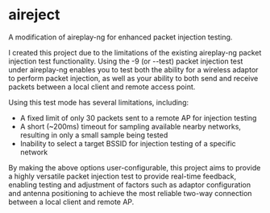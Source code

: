 # aireject
A modification of aireplay-ng for enhanced packet injection testing.

I created this project due to the limitations of the existing aireplay-ng packet injection test functionality.  Using the -9 (or --test) packet injection test under aireplay-ng enables you to test both the ability for a wireless adaptor to perform packet injection, as well as your ability to both send and receive packets between a local client and remote access point.

Using this test mode has several limitations, including:

 * A fixed limit of only 30 packets sent to a remote AP for injection testing
 * A short (~200ms) timeout for sampling available nearby networks, resulting in only a small sample being tested
 * Inability to select a target BSSID for injection testing of a specific network
 
By making the above options user-configurable, this project aims to provide a highly versatile packet injection test to provide real-time feedback, enabling testing and adjustment of factors such as adaptor configuration and antenna positioning to achieve the most reliable two-way connection between a local client and remote AP.
